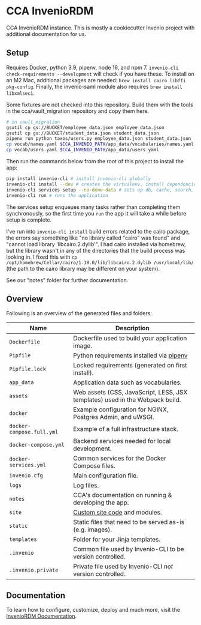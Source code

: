# CCA InvenioRDM

CCA InvenioRDM instance. This is mostly a cookiecutter Invenio project with additional documentation for us.

## Setup

Requires Docker, python 3.9, pipenv, node 16, and npm 7. `invenio-cli check-requirements --development` will check if you have these. To install on an M2 Mac, additional packages are needed: `brew install cairo libffi pkg-config`. Finally, the invenio-saml module also requires `brew install libxmlsec1`.

Some fixtures are not checked into this repository. Build them with the tools in the cca/vault_migration repository and copy them here.

```sh
# in vault_migration
gsutil cp gs://BUCKET/employee_data.json employee_data.json
gsutil cp gs://BUCKET/student_data.json student_data.json
pipenv run python taxos/users.py employee_data.json student_data.json
cp vocab/names.yaml $CCA_INVENIO_PATH/app_data/vocabularies/names.yaml
cp vocab/users.yaml $CCA_INVENIO_PATH/app_data/users.yaml
```

Then run the commands below from the root of this project to install the app:

```sh
pip install invenio-cli # install invenio-cli globally
invenio-cli install --dev # creates the virtualenv, install dependencies, & some other setup
invenio-cli services setup --no-demo-data # sets up db, cache, search, task queue
invenio-cli run # runs the application
```

The services setup enqueues many tasks rather than completing them synchronously, so the first time you `run` the app it will take a while before setup is complete.

I've run into `invenio-cli install` build errors related to the cairo package, the errors say something like "no library called "cairo" was found" and "cannot load library 'libcairo.2.dylib'". I had cairo installed via homebrew, but the library wasn't in any of the directories that the build process was looking in. I fixed this with `cp /opt/homebrew/Cellar/cairo/1.18.0/lib/libcairo.2.dylib /usr/local/lib/` (the path to the cairo library may be different on your system).

See our "notes" folder for further documentation.

## Overview

Following is an overview of the generated files and folders:

| Name | Description |
|---|---|
| `Dockerfile` | Dockerfile used to build your application image. |
| `Pipfile` | Python requirements installed via [pipenv](https://pipenv.pypa.io) |
| `Pipfile.lock` | Locked requirements (generated on first install). |
| `app_data` | Application data such as vocabularies. |
| `assets` | Web assets (CSS, JavaScript, LESS, JSX templates) used in the Webpack build. |
| `docker` | Example configuration for NGINX, Postgres Admin, and uWSGI. |
| `docker-compose.full.yml` | Example of a full infrastructure stack. |
| `docker-compose.yml` | Backend services needed for local development. |
| `docker-services.yml` | Common services for the Docker Compose files. |
| `invenio.cfg` | Main configuration file. |
| `logs` | Log files. |
| `notes` | CCA's documentation on running & developing the app. |
| `site` | [Custom site code](https://inveniordm.docs.cern.ch/develop/howtos/custom_code/) and modules. |
| `static` | Static files that need to be served as-is (e.g. images). |
| `templates` | Folder for your Jinja templates. |
| `.invenio` | Common file used by Invenio-CLI to be version controlled. |
| `.invenio.private` | Private file used by Invenio-CLI *not* version controlled. |

## Documentation

To learn how to configure, customize, deploy and much more, visit the [InvenioRDM Documentation](https://inveniordm.docs.cern.ch/).
